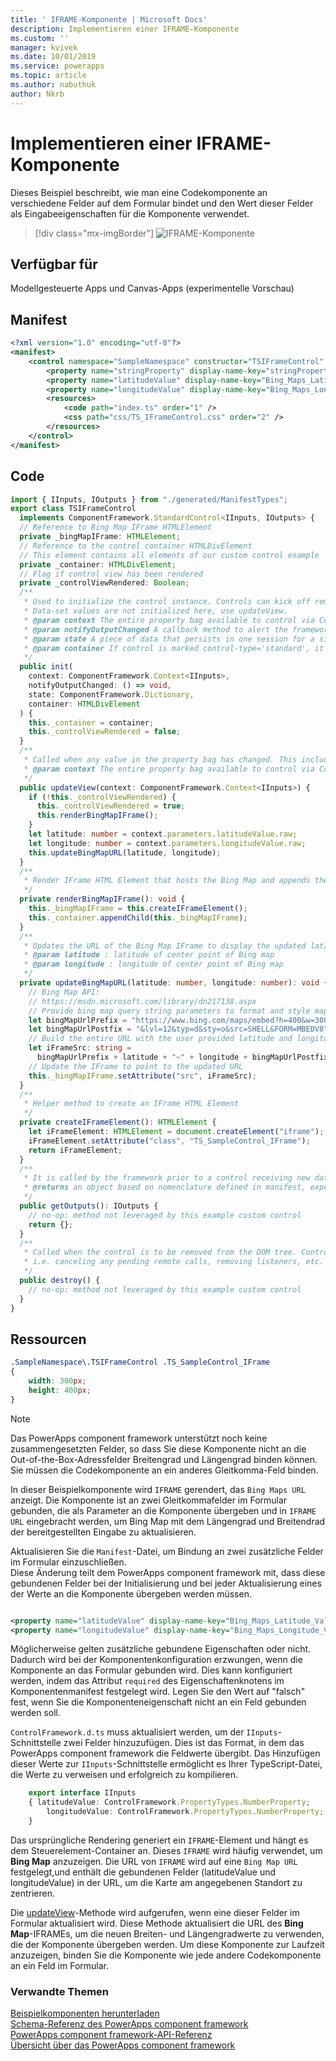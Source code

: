 ```yaml
---
title: ' IFRAME-Komponente | Microsoft Docs'
description: Implementieren einer IFRAME-Komponente
ms.custom: ''
manager: kvivek
ms.date: 10/01/2019
ms.service: powerapps
ms.topic: article
ms.author: nabuthuk
author: Nkrb
---
```

# <a name="implementing-a-iframe-component"></a>Implementieren einer IFRAME-Komponente

Dieses Beispiel beschreibt, wie man eine Codekomponente an verschiedene Felder auf dem Formular bindet und den Wert dieser Felder als Eingabeeigenschaften für die Komponente verwendet.  

> [!div class="mx-imgBorder"]
> ![IFRAME-Komponente](../media/iframe-control.png "IFRAME-Komponente")

## <a name="available-for"></a>Verfügbar für 

Modellgesteuerte Apps und Canvas-Apps (experimentelle Vorschau) 

## <a name="manifest"></a>Manifest

```XML
<?xml version="1.0" encoding="utf-8"?>
<manifest>
    <control namespace="SampleNamespace" constructor="TSIFrameControl" version="1.0.0" display-name-key="TS_IFrameControl_Display_Key" description-key="TS_IFrameControl_Desc_Key" control-type="standard">
        <property name="stringProperty" display-name-key="stringProperty_Display_Key" description-key="stringProperty_Desc_Key" of-type="SingleLine.Text" usage="bound" required="true" />
        <property name="latitudeValue" display-name-key="Bing_Maps_Latitude_Value" description-key="latitude" of-type="FP" usage="bound" required="true" />
        <property name="longitudeValue" display-name-key="Bing_Maps_Longitude_Value" description-key="longitude" of-type="FP" usage="bound" required="true" />
        <resources>
            <code path="index.ts" order="1" />
            <css path="css/TS_IFrameControl.css" order="2" />
        </resources>
    </control>
</manifest>
```

## <a name="code"></a>Code

```TypeScript
import { IInputs, IOutputs } from "./generated/ManifestTypes";
export class TSIFrameControl
  implements ComponentFramework.StandardControl<IInputs, IOutputs> {
  // Reference to Bing Map IFrame HTMLElement
  private _bingMapIFrame: HTMLElement;
  // Reference to the control container HTMLDivElement
  // This element contains all elements of our custom control example
  private _container: HTMLDivElement;
  // Flag if control view has been rendered
  private _controlViewRendered: Boolean;
  /**
   * Used to initialize the control instance. Controls can kick off remote server calls and other initialization actions here.
   * Data-set values are not initialized here, use updateView.
   * @param context The entire property bag available to control via Context Object; It contains values as set up by the customizer mapped to property names defined in the manifest, as well as utility functions.
   * @param notifyOutputChanged A callback method to alert the framework that the control has new outputs ready to be retrieved asynchronously.
   * @param state A piece of data that persists in one session for a single user. Can be set at any point in a controls life cycle by calling 'setControlState' in the Mode interface.
   * @param container If control is marked control-type='standard', it receives an empty div element within which it can render its content.
   */
  public init(
    context: ComponentFramework.Context<IInputs>,
    notifyOutputChanged: () => void,
    state: ComponentFramework.Dictionary,
    container: HTMLDivElement
  ) {
    this._container = container;
    this._controlViewRendered = false;
  }
  /**
   * Called when any value in the property bag has changed. This includes field values, data-sets, global values such as container height and width, offline status, control metadata values such as label, visible, etc.
   * @param context The entire property bag available to control via Context Object; It contains values as set up by the customizer mapped to names defined in the manifest, as well as utility functions
   */
  public updateView(context: ComponentFramework.Context<IInputs>) {
    if (!this._controlViewRendered) {
      this._controlViewRendered = true;
      this.renderBingMapIFrame();
    }
    let latitude: number = context.parameters.latitudeValue.raw;
    let longitude: number = context.parameters.longitudeValue.raw;
    this.updateBingMapURL(latitude, longitude);
  }
  /**
   * Render IFrame HTML Element that hosts the Bing Map and appends the IFrame to the control container
   */
  private renderBingMapIFrame(): void {
    this._bingMapIFrame = this.createIFrameElement();
    this._container.appendChild(this._bingMapIFrame);
  }
  /**
   * Updates the URL of the Bing Map IFrame to display the updated lat/long coordinates
   * @param latitude : latitude of center point of Bing map
   * @param longitude : longitude of center point of Bing map
   */
  private updateBingMapURL(latitude: number, longitude: number): void {
    // Bing Map API:
    // https://msdn.microsoft.com/library/dn217138.aspx
    // Provide bing map query string parameters to format and style map view
    let bingMapUrlPrefix = "https://www.bing.com/maps/embed?h=400&w=300&cp=";
    let bingMapUrlPostfix = "&lvl=12&typ=d&sty=o&src=SHELL&FORM=MBEDV8";
    // Build the entire URL with the user provided latitude and longitude
    let iFrameSrc: string =
      bingMapUrlPrefix + latitude + "~" + longitude + bingMapUrlPostfix;
    // Update the IFrame to point to the updated URL
    this._bingMapIFrame.setAttribute("src", iFrameSrc);
  }
  /**
   * Helper method to create an IFrame HTML Element
   */
  private createIFrameElement(): HTMLElement {
    let iFrameElement: HTMLElement = document.createElement("iframe");
    iFrameElement.setAttribute("class", "TS_SampleControl_IFrame");
    return iFrameElement;
  }
  /**
   * It is called by the framework prior to a control receiving new data.
   * @returns an object based on nomenclature defined in manifest, expecting object[s] for property marked as “bound” or “output”
   */
  public getOutputs(): IOutputs {
    // no-op: method not leveraged by this example custom control
    return {};
  }
  /**
   * Called when the control is to be removed from the DOM tree. Controls should use this call for cleanup.
   * i.e. canceling any pending remote calls, removing listeners, etc.
   */
  public destroy() {
    // no-op: method not leveraged by this example custom control
  }
}
```

## <a name="resources"></a>Ressourcen

```css
.SampleNamespace\.TSIFrameControl .TS_SampleControl_IFrame
{
    width: 300px;
    height: 400px;
}
```

> [!NOTE]
> Das PowerApps component framework unterstützt noch keine zusammengesetzten Felder, so dass Sie diese Komponente nicht an die Out-of-the-Box-Adressfelder Breitengrad und Längengrad binden können. Sie müssen die Codekomponente an ein anderes Gleitkomma-Feld binden.

In dieser Beispielkomponente wird `IFRAME` gerendert, das `Bing Maps URL` anzeigt. Die Komponente ist an zwei Gleitkommafelder im Formular gebunden, die als Parameter an die Komponente übergeben und in `IFRAME URL` eingebracht werden, um Bing Map mit dem Längengrad und Breitendrad der bereitgestellten Eingabe zu aktualisieren.  

Aktualisieren Sie die `Manifest`-Datei, um Bindung an zwei zusätzliche Felder im Formular einzuschließen.  
Diese Änderung teilt dem PowerApps component framework mit, dass diese gebundenen Felder bei der Initialisierung und bei jeder Aktualisierung eines der Werte an die Komponente übergeben werden müssen.
  
```xml

<property name="latitudeValue" display-name-key="Bing_Maps_Latitude_Value" description-key="latitude" of-type="FP" usage="bound" required="true" />  
<property name="longitudeValue" display-name-key="Bing_Maps_Longitude_Value" description-key="longitude" of-type="FP" usage="bound" required="true" />  
```

Möglicherweise gelten zusätzliche gebundene Eigenschaften oder nicht. Dadurch wird bei der Komponentenkonfiguration erzwungen, wenn die Komponente an das Formular gebunden wird. Dies kann konfiguriert werden, indem das Attribut `required` des Eigenschaftenknotens im Komponentenmanifest festgelegt wird. Legen Sie den Wert auf "falsch" fest, wenn Sie die Komponenteneigenschaft nicht an ein Feld gebunden werden soll. 
 
`ControlFramework.d.ts` muss aktualisiert werden, um der `IInputs`-Schnittstelle zwei Felder hinzuzufügen. Dies ist das Format, in dem das PowerApps component framework die Feldwerte übergibt. Das Hinzufügen dieser Werte zur `IInputs`-Schnittstelle ermöglicht es Ihrer TypeScript-Datei, die Werte zu verweisen und erfolgreich zu kompilieren.  

```TypeScript
    export interface IInputs 
    { latitudeValue: ControlFramework.PropertyTypes.NumberProperty;  
        longitudeValue: ControlFramework.PropertyTypes.NumberProperty;  
    }  
 ```

Das ursprüngliche Rendering generiert ein `IFRAME`-Element und hängt es dem Steuerelement-Container an. Dieses `IFRAME` wird häufig verwendet, um **Bing Map** anzuzeigen. Die URL von `IFRAME` wird auf eine `Bing Map URL` festgelegt,und enthält die gebundenen Felder (latitudeValue und longitudeValue) in der URL, um die Karte am angegebenen Standort zu zentrieren. 

Die [updateView](../reference/control/updateview.md)-Methode wird aufgerufen, wenn eine dieser Felder im Formular aktualisiert wird. Diese Methode aktualisiert die URL des **Bing Map**-IFRAMEs, um die neuen Breiten- und Längengradwerte zu verwenden, die der Komponente übergeben werden. Um diese Komponente zur Laufzeit anzuzeigen, binden Sie die Komponente wie jede andere Codekomponente an ein Feld im Formular.

### <a name="related-topics"></a>Verwandte Themen

[Beispielkomponenten herunterladen](https://go.microsoft.com/fwlink/?linkid=2088525)<br/>
[Schema-Referenz des PowerApps component framework](../manifest-schema-reference/index.md)<br />
[PowerApps component framework-API-Referenz](../reference/index.md)<br />
[Übersicht über das PowerApps component framework](../overview.md)
